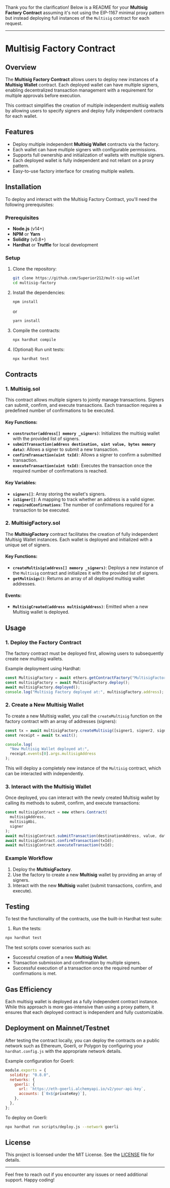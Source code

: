 Thank you for the clarification! Below is a README for your **Multisig Factory Contract** assuming it's not using the EIP-1167 minimal proxy pattern but instead deploying full instances of the `Multisig` contract for each request.

---

# Multisig Factory Contract

## Overview

The **Multisig Factory Contract** allows users to deploy new instances of a **Multisig Wallet** contract. Each deployed wallet can have multiple signers, enabling decentralized transaction management with a requirement for multiple approvals before execution.

This contract simplifies the creation of multiple independent multisig wallets by allowing users to specify signers and deploy fully independent contracts for each wallet.

## Features

- Deploy multiple independent **Multisig Wallet** contracts via the factory.
- Each wallet can have multiple signers with configurable permissions.
- Supports full ownership and initialization of wallets with multiple signers.
- Each deployed wallet is fully independent and not reliant on a proxy pattern.
- Easy-to-use factory interface for creating multiple wallets.

## Installation

To deploy and interact with the Multisig Factory Contract, you'll need the following prerequisites:

### Prerequisites

- **Node.js** (v14+)
- **NPM** or **Yarn**
- **Solidity** (v0.8+)
- **Hardhat** or **Truffle** for local development

### Setup

1. Clone the repository:

   ```bash
   git clone https://github.com/Superior212/mult-sig-wallet
   cd multisig-factory
   ```

2. Install the dependencies:

   ```bash
   npm install
   ```

   or

   ```bash
   yarn install
   ```

3. Compile the contracts:

   ```bash
   npx hardhat compile
   ```

4. (Optional) Run unit tests:
   ```bash
   npx hardhat test
   ```

## Contracts

### 1. **Multisig.sol**

This contract allows multiple signers to jointly manage transactions. Signers can submit, confirm, and execute transactions. Each transaction requires a predefined number of confirmations to be executed.

#### Key Functions:

- **`constructor(address[] memory _signers)`**: Initializes the multisig wallet with the provided list of signers.
- **`submitTransaction(address destination, uint value, bytes memory data)`**: Allows a signer to submit a new transaction.
- **`confirmTransaction(uint txId)`**: Allows a signer to confirm a submitted transaction.
- **`executeTransaction(uint txId)`**: Executes the transaction once the required number of confirmations is reached.

#### Key Variables:

- **`signers[]`**: Array storing the wallet's signers.
- **`isSigner[]`**: A mapping to track whether an address is a valid signer.
- **`requiredConfirmations`**: The number of confirmations required for a transaction to be executed.

### 2. **MultisigFactory.sol**

The **MultisigFactory** contract facilitates the creation of fully independent Multisig Wallet instances. Each wallet is deployed and initialized with a unique set of signers.

#### Key Functions:

- **`createMultisig(address[] memory _signers)`**: Deploys a new instance of the `Multisig` contract and initializes it with the provided list of signers.
- **`getMultisigs()`**: Returns an array of all deployed multisig wallet addresses.

#### Events:

- **`MultisigCreated(address multisigAddress)`**: Emitted when a new Multisig wallet is deployed.

## Usage

### 1. Deploy the Factory Contract

The factory contract must be deployed first, allowing users to subsequently create new multisig wallets.

Example deployment using Hardhat:

```javascript
const MultisigFactory = await ethers.getContractFactory("MultisigFactory");
const multisigFactory = await MultisigFactory.deploy();
await multisigFactory.deployed();
console.log("Multisig Factory deployed at:", multisigFactory.address);
```

### 2. Create a New Multisig Wallet

To create a new Multisig wallet, you call the `createMultisig` function on the factory contract with an array of addresses (signers):

```javascript
const tx = await multisigFactory.createMultisig([signer1, signer2, signer3]);
const receipt = await tx.wait();

console.log(
  "New Multisig Wallet deployed at:",
  receipt.events[0].args.multisigAddress
);
```

This will deploy a completely new instance of the `Multisig` contract, which can be interacted with independently.

### 3. Interact with the Multisig Wallet

Once deployed, you can interact with the newly created Multisig wallet by calling its methods to submit, confirm, and execute transactions:

```javascript
const multisigContract = new ethers.Contract(
  multisigAddress,
  multisigAbi,
  signer
);
await multisigContract.submitTransaction(destinationAddress, value, data);
await multisigContract.confirmTransaction(txId);
await multisigContract.executeTransaction(txId);
```

### Example Workflow

1. Deploy the **MultisigFactory**.
2. Use the factory to create a new **Multisig** wallet by providing an array of signers.
3. Interact with the new **Multisig** wallet (submit transactions, confirm, and execute).

## Testing

To test the functionality of the contracts, use the built-in Hardhat test suite:

1. Run the tests:

```bash
npx hardhat test
```

The test scripts cover scenarios such as:

- Successful creation of a new **Multisig Wallet**.
- Transaction submission and confirmation by multiple signers.
- Successful execution of a transaction once the required number of confirmations is met.

## Gas Efficiency

Each multisig wallet is deployed as a fully independent contract instance. While this approach is more gas-intensive than using a proxy pattern, it ensures that each deployed contract is independent and fully customizable.

## Deployment on Mainnet/Testnet

After testing the contract locally, you can deploy the contracts on a public network such as Ethereum, Goerli, or Polygon by configuring your `hardhat.config.js` with the appropriate network details.

Example configuration for Goerli:

```javascript
module.exports = {
  solidity: "0.8.0",
  networks: {
    goerli: {
      url: `https://eth-goerli.alchemyapi.io/v2/your-api-key`,
      accounts: [`0x${privateKey}`],
    },
  },
};
```

To deploy on Goerli:

```bash
npx hardhat run scripts/deploy.js --network goerli
```

## License

This project is licensed under the MIT License. See the [LICENSE](LICENSE) file for details.

---

Feel free to reach out if you encounter any issues or need additional support. Happy coding!
